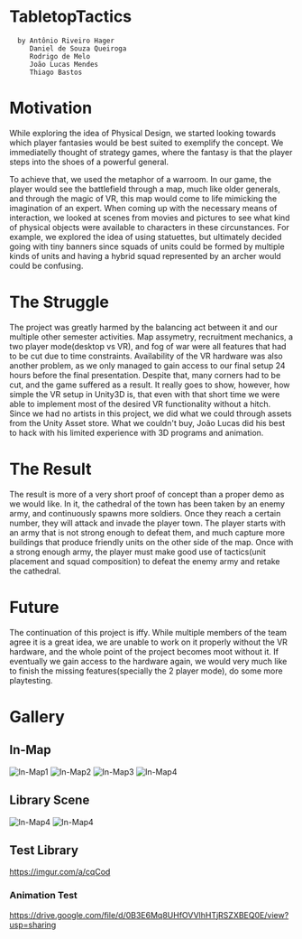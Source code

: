 # TabletopTactics
      by Antônio Riveiro Hager
         Daniel de Souza Queiroga
         Rodrigo de Melo
         João Lucas Mendes
         Thiago Bastos
         
# Motivation
While exploring the idea of Physical Design, we started looking towards which player fantasies would be best suited to exemplify the concept. We immediatelly thought of strategy games, where the fantasy is that the player steps into the shoes of a powerful general.

To achieve that, we used the metaphor of a warroom. In our game, the player would see the battlefield through a map, much like older generals, and through the magic of VR, this map would come to life mimicking the imagination of an expert. When coming up with the necessary means of interaction, we looked at scenes from movies and pictures to see what kind of physical objects were available to characters in these circunstances. For example, we explored the idea of using statuettes, but ultimately decided going with tiny banners since squads of units could be formed by multiple kinds of units and having a hybrid squad represented by an archer would could be confusing.

# The Struggle
The project was greatly harmed by the balancing act between it and our multiple other semester activities. Map assymetry, recruitment mechanics, a two player mode(desktop vs VR), and fog of war were all features that had to be cut due to time constraints. Availability of the VR hardware was also another problem, as we only managed to gain access to our final setup 24 hours before the final presentation. Despite that, many corners had to be cut, and the game suffered as a result. It really goes to show, however, how simple the VR setup in Unity3D is, that even with that short time we were able to implement most of the desired VR functionality without a hitch. Since we had no artists in this project, we did what we could through assets from the Unity Asset store. What we couldn't buy, João Lucas did his best to hack with his limited experience with 3D programs and animation.

# The Result
The result is more of a very short proof of concept than a proper demo as we would like. In it, the cathedral of the town has been taken by an enemy army, and continuously spawns more soldiers. Once they reach a certain number, they will attack and invade the player town. The player starts with an army that is not strong enough to defeat them, and much capture more buildings that produce friendly units on the other side of the map. Once with a strong enough army, the player must make good use of tactics(unit placement and squad composition) to defeat the enemy army and retake the cathedral.

# Future
The continuation of this project is iffy. While multiple members of the team agree it is a great idea, we are unable to work on it properly without the VR hardware, and the whole point of the project becomes moot without it. If eventually we gain access to the hardware again, we would very much like to finish the missing features(specially the 2 player mode), do some more playtesting.

# Gallery
## In-Map

![In-Map1](https://i.imgur.com/jW3ziLz.jpg)
![In-Map2](https://i.imgur.com/IEZJqTN.png)
![In-Map3](https://i.imgur.com/w42hcgk.png)
![In-Map4](https://i.imgur.com/7QmMGgO.png)

## Library Scene

![In-Map4](https://i.imgur.com/7M0P2gO.jpg)
![In-Map4](https://i.imgur.com/sjLtOXX.jpg)

## Test Library

https://imgur.com/a/cqCod

### Animation Test

https://drive.google.com/file/d/0B3E6Mq8UHfOVVlhHTjRSZXBEQ0E/view?usp=sharing
